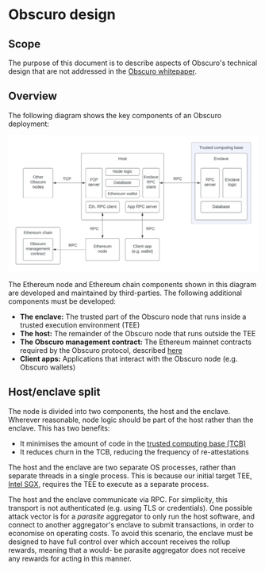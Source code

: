# Obscuro design

## Scope

The purpose of this document is to describe aspects of Obscuro's technical design that are not addressed in the 
[Obscuro whitepaper](https://whitepaper.obscu.ro/).

## Overview

The following diagram shows the key components of an Obscuro deployment:

![architecture diagram](./obscuro_arch.jpeg)

The Ethereum node and Ethereum chain components shown in this diagram are developed and maintained by third-parties. 
The following additional components must be developed:

* **The enclave:** The trusted part of the Obscuro node that runs inside a trusted execution environment (TEE)
* **The host:** The remainder of the Obscuro node that runs outside the TEE
* **The Obscuro management contract:** The Ethereum mainnet contracts required by the Obscuro protocol, described 
  [here](https://whitepaper.obscu.ro/obscuro-whitepaper/l1-contracts)
* **Client apps:** Applications that interact with the Obscuro node (e.g. Obscuro wallets)

## Host/enclave split

The node is divided into two components, the host and the enclave. Wherever reasonable, node logic should be part of 
the host rather than the enclave. This has two benefits:

* It minimises the amount of code in the 
  [trusted computing base (TCB)](https://en.wikipedia.org/wiki/Trusted_computing_base)
* It reduces churn in the TCB, reducing the frequency of re-attestations

The host and the enclave are two separate OS processes, rather than separate threads in a single process. This is 
because our initial target TEE, [Intel SGX](https://en.wikipedia.org/wiki/Software_Guard_Extensions), requires the 
TEE to execute as a separate process.

The host and the enclave communicate via RPC. For simplicity, this transport is not authenticated (e.g. using TLS or 
credentials). One possible attack vector is for a _parasite_ aggregator to only run the host software, and connect to 
another aggregator's enclave to submit transactions, in order to economise on operating costs. To avoid this scenario, 
the enclave must be designed to have full control over which account receives the rollup rewards, meaning that a would-
be parasite aggregator does not receive any rewards for acting in this manner.
